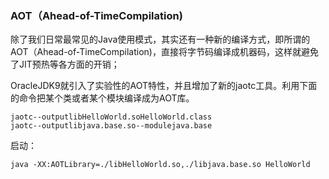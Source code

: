 ### AOT（Ahead-of-TimeCompilation\)

除了我们日常最常见的Java使用模式，其实还有一种新的编译方式，即所谓的AOT（Ahead-of-TimeCompilation\)，直接将字节码编译成机器码，这样就避免了JIT预热等各方面的开销；

OracleJDK9就引入了实验性的AOT特性，并且增加了新的jaotc工具。利用下面的命令把某个类或者某个模块编译成为AOT库。

```
jaotc--outputlibHelloWorld.soHelloWorld.class
jaotc--outputlibjava.base.so--modulejava.base
```

启动：

```
java -XX:AOTLibrary=./libHelloWorld.so,./libjava.base.so HelloWorld
```



